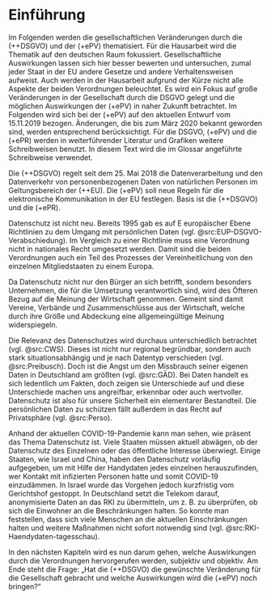 # Einführung

Im Folgenden werden die gesellschaftlichen Veränderungen durch die (++DSGVO) und der (+ePV) thematisiert. Für die Hausarbeit wird die Thematik auf den deutschen Raum fokussiert. Gesellschaftliche Auswirkungen lassen sich hier besser bewerten und untersuchen, zumal jeder Staat in der EU andere Gesetze und andere Verhaltensweisen aufweist. Auch werden in der Hausarbeit aufgrund der Kürze nicht alle Aspekte der beiden Verordnungen beleuchtet. Es wird ein Fokus auf große Veränderungen in der Gesellschaft durch die DSGVO gelegt und die möglichen Auswirkungen der (+ePV) in naher Zukunft betrachtet. Im Folgenden wird sich bei der (+ePV) auf den aktuellen Entwurf vom 15.11.2019 bezogen. Änderungen, die bis zum März 2020 bekannt geworden sind, werden entsprechend berücksichtigt. Für die DSGVO, (+ePV) und die (+ePR) werden in weiterführender Literatur und Grafiken weitere Schreibweisen benutzt. In diesem Text wird die im Glossar angeführte Schreibweise verwendet.

Die (++DSGVO) regelt seit dem 25. Mai 2018 die Datenverarbeitung und den Datenverkehr von personenbezogenen Daten von natürlichen Personen im Geltungsbereich der (++EU). Die (+ePV) soll neue Regeln für die elektronische Kommunikation in der EU festlegen. Basis ist die (++DSGVO) und die (+ePR).

Datenschutz ist nicht neu. Bereits 1995 gab es auf E
europäischer Ebene Richtlinien zu dem Umgang mit persönlichen Daten (vgl. @src:EUP-DSGVO-Verabschiedung). Im Vergleich zu einer Richtlinie muss eine Verordnung nicht in nationales Recht umgesetzt werden. Damit sind die beiden Verordnungen auch ein Teil des Prozesses der Vereinheitlichung von den einzelnen Mitgliedstaaten zu einem Europa.

Da Datenschutz nicht nur den Bürger an sich betrifft, sondern besonders Unternehmen, die für die Umsetzung verantwortlich sind, wird des Öfteren Bezug auf die Meinung der Wirtschaft genommen. Gemeint sind damit Vereine, Verbände und Zusammenschlüsse aus der Wirtschaft, welche durch ihre Größe und Abdeckung eine allgemeingültige Meinung widerspiegeln.

Die Relevanz des Datenschutzes wird durchaus unterschiedlich betrachtet (vgl. @src:CWS). Dieses ist nicht nur regional begründbar, sondern auch stark situationsabhängig und je nach Datentyp verschieden (vgl. @src:Preibusch). Doch ist die Angst um den Missbrauch seiner eigenen Daten in Deutschland am größten (vgl. @src:GÄD). Bei Daten handelt es sich ledentlich um Fakten, doch zeigen sie Unterschiede auf und diese Unterschiede machen uns angreifbar, erkennbar oder auch wertvoller. Datenschutz ist also für unsere Sicherheit ein elementarer Bestandteil. Die persönlichen Daten zu schützen fällt außerdem in das Recht auf Privatsphäre (vgl. @src:Perso).

Anhand der aktuellen COVID-19-Pandemie kann man sehen, wie präsent das Thema Datenschutz ist. Viele Staaten müssen aktuell abwägen, ob der Datenschutz des Einzelnen oder das öffentliche Interesse überwiegt. Einige Staaten, wie Israel und China, haben den Datenschutz vorläufig aufgegeben, um mit Hilfe der Handydaten jedes einzelnen herauszufinden, wer Kontakt mit infizierten Personen hatte und somit COVID-19 einzudämmen. In Israel wurde das Vorgehen jedoch kurzfristig vom Gerichtshof gestoppt. In Deutschland setzt die Telekom darauf, anonymisierte Daten an das RKI zu übermitteln, um z. B. zu überprüfen, ob sich die Einwohner an die Beschränkungen halten. So konnte man feststellen, dass sich viele Menschen an die aktuellen Einschränkungen halten und weitere Maßnahmen nicht sofort notwendig sind (vgl. @src:RKI-Haendydaten-tagesschau).

In den nächsten Kapiteln wird es nun darum gehen, welche Auswirkungen durch die Verordnungen hervorgerufen werden, subjektiv und objektiv. Am Ende steht die Frage: „Hat die (++DSGVO) die gewünschte Veränderung für die Gesellschaft gebracht und welche Auswirkungen wird die (+ePV) noch bringen?“
